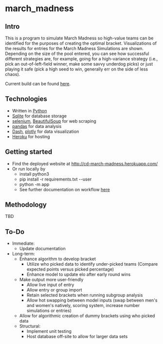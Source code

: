 # march_madness

## Intro
This is a program to simulate March Madness so high-value teams can be identified for the purposes of creating the optimal bracket.  Visualizations of the results for entries for the March Madness Simulations are shown. Depending on the size of the pool entered, you can see how successful different strategies are, for example, going for a high-variance strategy (i.e., pick an out-of-left-field winner, make some savvy underdog picks) or just playing it safe (pick a high seed to win, generally err on the side of less chaos).

Current build can be found [here](https://cd-march-madness.herokuapp.com/).

## Technologies
* Written in [Python](https://www.python.org/)
* [Sqlite](https://www.sqlite.org/index.html) for database storage
* [selenium](https://www.selenium.dev/), [BeautifulSoup](https://www.crummy.com/software/BeautifulSoup/bs4/doc/) for web scraping
* [pandas](https://pandas.pydata.org/) for data analysis
* [Dash](https://plotly.com/dash/), [plotly](https://plotly.com/) for data visualization
* [Heroku](https://www.heroku.com/) for hosting

## Getting started
* Find the deployed website at http://cd-march-madness.herokuapp.com/
* Or run locally by
  * install python3
  * pip install -r requirements.txt --user
  * python -m app
  * See further documentation on workflow [here](/workflow.md) 

## Methodology
TBD

## To-Do
* Immediate:
  * Update documentation
* Long-term:
  * Enhance algorithm to develop bracket
    * Utilize who picked data to identify under-picked teams (Compare expected points versus picked percentage)
    * Enhance model to update elo after early round wins
  * Make output more user-friendly
    * Allow live input of entry
    * Allow entry or group import
    * Retain selected brackets when running subgroup analysis
    * Allow hot swapping between model inputs (swap between men's and women's natively, scoring system, increase number simulations or entries)
  * Allow for algorithmic creation of dummy brackets using who picked data
  * Structural:
    * Implement unit testing
    * Host database off-site to allow for larger data sets